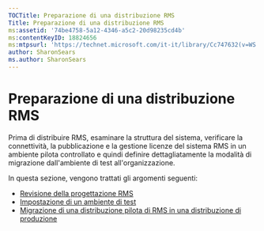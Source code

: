 ```yaml
---
TOCTitle: Preparazione di una distribuzione RMS
Title: Preparazione di una distribuzione RMS
ms:assetid: '74be4758-5a12-4346-a5c2-20d98235cd4b'
ms:contentKeyID: 18824656
ms:mtpsurl: 'https://technet.microsoft.com/it-it/library/Cc747632(v=WS.10)'
author: SharonSears
ms.author: SharonSears
---
```


Preparazione di una distribuzione RMS
=====================================

Prima di distribuire RMS, esaminare la struttura del sistema, verificare la connettività, la pubblicazione e la gestione licenze del sistema RMS in un ambiente pilota controllato e quindi definire dettagliatamente la modalità di migrazione dall'ambiente di test all'organizzazione.

In questa sezione, vengono trattati gli argomenti seguenti:

-   [Revisione della progettazione RMS](https://technet.microsoft.com/0ed1dd67-8e07-47c9-9e2e-0104438bd19f)
-   [Impostazione di un ambiente di test](https://technet.microsoft.com/cdd96b05-49e2-4b6f-bfae-40b5c028ec66)
-   [Migrazione di una distribuzione pilota di RMS in una distribuzione di produzione](https://technet.microsoft.com/ea151946-22fb-4cba-a3ef-fd7a4bf0d292)
